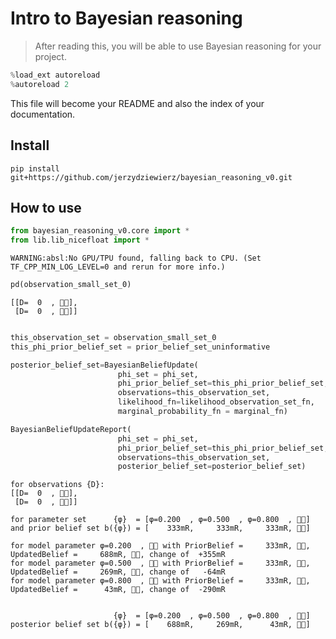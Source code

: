 # Intro to Bayesian reasoning
> After reading this, you will be able to use Bayesian reasoning for your project.


```python
%load_ext autoreload
%autoreload 2
```

This file will become your README and also the index of your documentation.

## Install

`pip install git+https://github.com/jerzydziewierz/bayesian_reasoning_v0.git`

## How to use

```python
from bayesian_reasoning_v0.core import *
from lib.lib_nicefloat import *
```

    WARNING:absl:No GPU/TPU found, falling back to CPU. (Set TF_CPP_MIN_LOG_LEVEL=0 and rerun for more info.)


```python
pd(observation_small_set_0)
```




    [[D=  0  , ],
     [D=  0  , ]]



```python

this_observation_set = observation_small_set_0
this_phi_prior_belief_set = prior_belief_set_uninformative

posterior_belief_set=BayesianBeliefUpdate(
                        phi_set = phi_set,
                        phi_prior_belief_set=this_phi_prior_belief_set,
                        observations=this_observation_set,
                        likelihood_fn=likelihood_observation_set_fn,
                        marginal_probability_fn = marginal_fn)

BayesianBeliefUpdateReport(
                        phi_set = phi_set,
                        phi_prior_belief_set=this_phi_prior_belief_set,
                        observations=this_observation_set,
                        posterior_belief_set=posterior_belief_set)

```

    for observations {D}: 
    [[D=  0  , ],
     [D=  0  , ]]
    
    for parameter set      {φ}  = [φ=0.200  , φ=0.500  , φ=0.800  , ]
    and prior belief set b({φ}) = [    333mR,     333mR,     333mR, ]
    
    for model parameter φ=0.200  ,  with PriorBelief =     333mR, , UpdatedBelief =     688mR, , change of  +355mR 
    for model parameter φ=0.500  ,  with PriorBelief =     333mR, , UpdatedBelief =     269mR, , change of   -64mR 
    for model parameter φ=0.800  ,  with PriorBelief =     333mR, , UpdatedBelief =      43mR, , change of  -290mR 
    
    
                           {φ}  = [φ=0.200  , φ=0.500  , φ=0.800  , ]
    posterior belief set b({φ}) = [    688mR,     269mR,      43mR, ]

